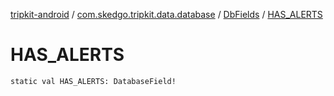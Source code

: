 [tripkit-android](../../index.md) / [com.skedgo.tripkit.data.database](../index.md) / [DbFields](index.md) / [HAS_ALERTS](./-h-a-s_-a-l-e-r-t-s.md)

# HAS_ALERTS

`static val HAS_ALERTS: DatabaseField!`